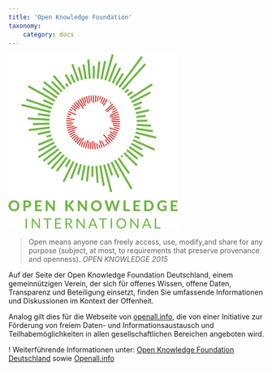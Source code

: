 ```yaml
---
title: 'Open Knowledge Foundation'
taxonomy:
    category: docs
---
```


![](okf.png?resize=200)
> Open means anyone can freely access, use, modify,and share for any purpose (subject, at most, to requirements that preserve provenance and openness).
> <cite>OPEN KNOWLEDGE 2015</cite>

Auf der Seite der Open Knowledge Foundation Deutschland, einem gemeinnützigen Verein, der sich für offenes Wissen, offene Daten, Transparenz und Beteiligung einsetzt, finden Sie umfassende Informationen und Diskussionen im Kontext der Offenheit. 

Analog gilt dies für die Webseite von [openall.info](https://openall.info/), die von einer Initiative zur Förderung von freiem Daten- und Informationsaustausch und Teilhabemöglichkeiten in allen gesellschaftlichen Bereichen angeboten wird.

! Weiterführende Informationen unter: [Open Knowledge Foundation Deutschland](https://okfn.de/) sowie [Openall.info](http://openall.info/open-culture-offene-kultur/open-knowledge/definition/)
